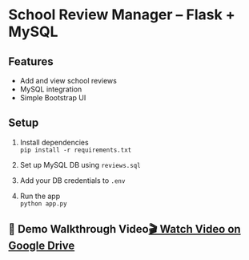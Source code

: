 # School Review Manager – Flask + MySQL

## Features
- Add and view school reviews
- MySQL integration
- Simple Bootstrap UI

## Setup
1. Install dependencies  
   `pip install -r requirements.txt`

2. Set up MySQL DB using `reviews.sql`

3. Add your DB credentials to `.env`

4. Run the app  
   `python app.py`
## 🔗 Demo Walkthrough Video[🎬 Watch Video on Google Drive](https://drive.google.com/file/d/1Y9t_RmuR8_WhwBVCWDpMgWiTX7mCTlid/view?usp=sharing)

